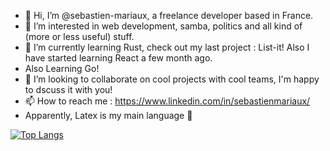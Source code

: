 - 👋 Hi, I’m @sebastien-mariaux, a freelance developer based in France.
- 👀 I’m interested in web development, samba, politics and all kind of (more or less useful) stuff. 
- 🌱 I’m currently learning Rust, check out my last project : List-it! Also I have started learning React a few month ago.
- Also Learning Go!
- 💞️ I’m looking to collaborate on cool projects with cool teams, I'm happy to dscuss it with you!
- 📫 How to reach me : https://www.linkedin.com/in/sebastienmariaux/
- Apparently, Latex is my main language :grimacing:
  
[![Top Langs](https://github-readme-stats.vercel.app/api/top-langs/?username=sebastien-mariaux&layout=compact)](https://github.com/sebastien-mariaux/github-readme-stats)

<!---
sebastien-mariaux/sebastien-mariaux is a ✨ special ✨ repository because its `README.md` (this file) appears on your GitHub profile.
You can click the Preview link to take a look at your changes.
--->
